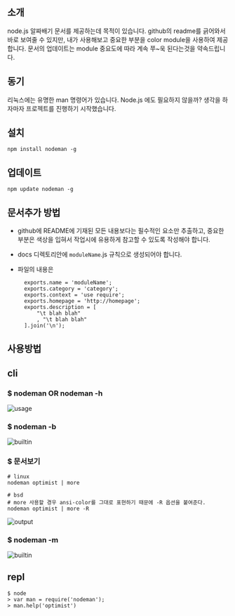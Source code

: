 소개
-----

  node.js 알짜배기 문서를 제공하는데 목적이 있습니다. github의 readme를 긁어와서 바로 보여줄 수 있지만, 내가 사용해보고 중요한 부분을 color module을 사용하여 제공합니다. 문서의 업데이트는 module 중요도에 따라 계속 쭈~욱 된다는것을 약속드립니다.
  
  
동기
-------

  리눅스에는 유명한 man 명령어가 있습니다. Node.js 에도 필요하지 않을까? 생각을 하자마자 프로젝트를 진행하기 시작했습니다.


설치
-----

    npm install nodeman -g

업데이트
--------

    npm update nodeman -g


문서추가 방법
--------------

- github에 README에 기재된 모든 내용보다는 필수적인 요소만 추출하고, 중요한 부분은 색상을 입혀서 작업시에 유용하게 참고할 수 있도록 작성해야 합니다.
- docs 디렉토리안에 <code>moduleName</code>.js 규칙으로 생성되어야 합니다.
- 파일의 내용은

        exports.name = 'moduleName';
        exports.category = 'category';
        exports.context = 'use require';
        exports.homepage = 'http://homepage';
        exports.description = [
            "\t blah blah"
            , "\t blah blah"
        ].join('\n');



사용방법
----------

## cli

### $ nodeman OR nodeman -h
![usage](http://nanha.com/images/nodeb/nodeman_cli.png)

### $ nodeman -b
![builtin](http://nanha.com/images/nodeb/nodeman_list.png)

### $ 문서보기

    # linux
    nodeman optimist | more

    # bsd
    # more 사용할 경우 ansi-color를 그대로 표현하기 때문에 -R 옵션을 붙여준다.
    nodeman optimist | more -R

![output](http://nanha.com/images/nodeb/nodeman_optimist.png)

### $ nodeman -m
![builtin](http://nanha.com/images/nodeb/nodeman_npm_most_depend_on_list.png)

## repl

    $ node
    > var man = require('nodeman');
    > man.help('optimist')


